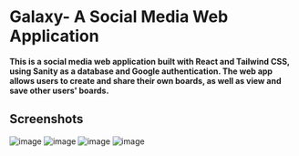 # Galaxy- A Social Media Web Application
**This is a social media web application built with React and Tailwind CSS, using Sanity as a database and Google authentication. The web app allows users to create and share their own boards, as well as view and save other users' boards.**

## Screenshots
![image](https://user-images.githubusercontent.com/85501675/225075191-ae7ccf3a-2a12-4579-a10f-9aec80a25304.png)
![image](https://user-images.githubusercontent.com/85501675/225075292-08de7008-f717-4571-bdf0-7ecfe41e92c3.png)
![image](https://user-images.githubusercontent.com/85501675/225075273-33a6a6d3-b6af-4032-b7f7-e082e66b7aff.png)
![image](https://user-images.githubusercontent.com/85501675/225075356-bf5dbf25-8eea-42be-bb68-96a8617f83be.png)
